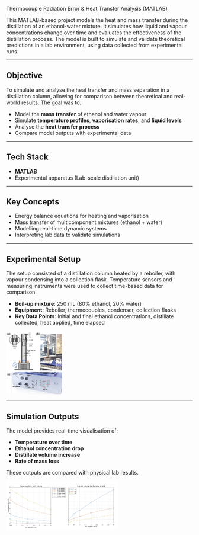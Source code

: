 Thermocouple Radiation Error & Heat Transfer Analysis (MATLAB)

This MATLAB-based project models the heat and mass transfer during the distillation of an ethanol-water mixture. It simulates how liquid and vapour concentrations change over time and evaluates the effectiveness of the distillation process. The model is built to simulate and validate theoretical predictions in a lab environment, using data collected from experimental runs.

---

## Objective

To simulate and analyse the heat transfer and mass separation in a distillation column, allowing for comparison between theoretical and real-world results. The goal was to:

- Model the **mass transfer** of ethanol and water vapour  
- Simulate **temperature profiles**, **vaporisation rates**, and **liquid levels**  
- Analyse the **heat transfer process**  
- Compare model outputs with experimental data  

---

## Tech Stack

- **MATLAB**  
- Experimental apparatus (Lab-scale distillation unit)  

---

## Key Concepts

- Energy balance equations for heating and vaporisation  
- Mass transfer of multicomponent mixtures (ethanol + water)  
- Modelling real-time dynamic systems  
- Interpreting lab data to validate simulations  

---

## Experimental Setup

The setup consisted of a distillation column heated by a reboiler, with vapour condensing into a collection flask. Temperature sensors and measuring instruments were used to collect time-based data for comparison.

- **Boil-up mixture**: 250 mL (80% ethanol, 20% water)  
- **Equipment**: Reboiler, thermocouples, condenser, collection flasks  
- **Key Data Points**: Initial and final ethanol concentrations, distillate collected, heat applied, time elapsed  

<img src="Screenshot 2025-09-05 104749.png" height="30%" width="30%" />

---

## Simulation Outputs

The model provides real-time visualisation of:

- **Temperature over time**  
- **Ethanol concentration drop**  
- **Distillate volume increase**  
- **Rate of mass loss**  

These outputs are compared with physical lab results.

<img src="Screenshot 2025-09-05 104231.png" height="60%" width="60%" />

